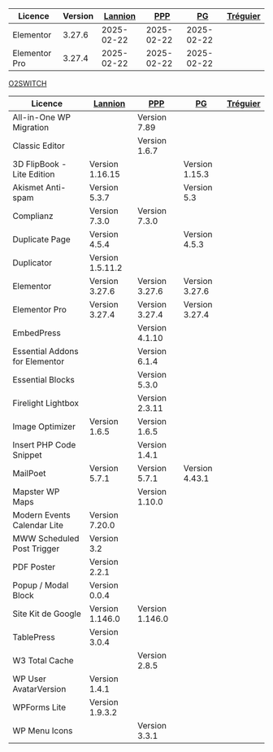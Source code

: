 


| Licence    | Version | [Lannion](https://lannion-pleumeur.catholique.fr/wp-admin) | [PPP](https://paroisses-plestin-ploumilliau-plouaret.catholique.fr/wp-admin) | [PG](https://www.iojv4204.odns.fr/pg/wp-admin) | [Tréguier](https://cpsainttugdual.catholique.fr/wp-admin) | 
| ---------  | ------  | ---------------------------------------------------------- | ---------------------------------------------------------------------------- | ---------------------------------------------- | ---------------------------
| Elementor     | 3.27.6  | 2025-02-22 | 2025-02-22 | 2025-02-22 |
| Elementor Pro | 3.27.4  | 2025-02-22 | 2025-02-22 | 2025-02-22 |


[O2SWITCH](https://moloch.o2switch.net:2083/)



| Licence    | [Lannion](https://lannion-pleumeur.catholique.fr/wp-admin) | [PPP](https://paroisses-plestin-ploumilliau-plouaret.catholique.fr/wp-admin) | [PG](https://www.iojv4204.odns.fr/pg/wp-admin) | [Tréguier](https://cpsainttugdual.catholique.fr/wp-admin) | 
| ---------  | ---------------------------------------------------------- | ---------------------------------------------------------------------------- | ---------------------------------------------- | ---------------------------
| All-in-One WP Migration | | Version 7.89 
| Classic Editor |  | Version 1.6.7  |
| 3D FlipBook - Lite Edition | Version 1.16.15 |  |  Version 1.15.3  |
| Akismet Anti-spam| Version 5.3.7 |  |  Version 5.3  |
| Complianz | Version 7.3.0 | Version 7.3.0  |
| Duplicate Page | Version 4.5.4 |  |  Version 4.5.3 |
| Duplicator | Version 1.5.11.2 |
| Elementor | Version 3.27.6 | Version 3.27.6 | Version 3.27.6 |
| Elementor Pro | Version 3.27.4 | Version 3.27.4 | Version 3.27.4  |
| EmbedPress |   |   Version 4.1.10 |
| Essential Addons for Elementor | | Version 6.1.4 |
| Essential Blocks |   |  Version 5.3.0 |
| Firelight Lightbox |  | Version 2.3.11 |
| Image Optimizer | Version 1.6.5 | Version 1.6.5 |
| Insert PHP Code Snippet |   | Version 1.4.1 |
| MailPoet | Version 5.7.1 | Version 5.7.1 | Version 4.43.1  |
| Mapster WP Maps |  |  Version 1.10.0  |
| Modern Events Calendar Lite | Version 7.20.0 |
| MWW Scheduled Post Trigger | Version 3.2
| PDF Poster | Version 2.2.1 |
| Popup / Modal Block | Version 0.0.4 |
| Site Kit de Google | Version 1.146.0 | Version 1.146.0 |
| TablePress |Version 3.0.4  |
| W3 Total Cache |   |  Version 2.8.5 |
| WP User AvatarVersion | Version 1.4.1
| WPForms Lite | Version 1.9.3.2 |
| WP Menu Icons |   |  Version 3.3.1  |

 


